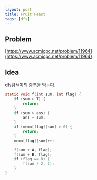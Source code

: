 ```yaml
---
layout: post
title: Fruit Feast
tags: [dfs]
---
```


## Problem

[https://www.acmicpc.net/problem/11964](https://www.acmicpc.net/problem/11964)

## Idea

dfs탐색이되 중복을 막는다.

``` java
static void f(int sum, int flag) {
    if (sum > T) {
        return;
    }
    if (sum > ans) {
        ans = sum;
    }
    if (memo[flag][sum] > 0) {
        return;
    }
    memo[flag][sum]++;

    f(sum + A, flag);
    f(sum + B, flag);
    if (flag == 0) {
        f(sum / 2, 1);
    }
}
```

